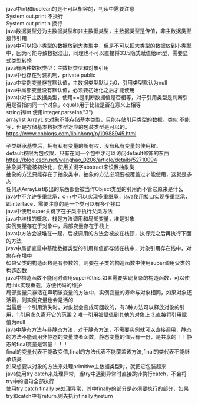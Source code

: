 java中int和boolean的是不可以相容的，判读中需要注意        
System.out.print  不换行       
System.out.println  换行       
java数据类型分为主数据类型和非主数据类型，主数据类型是传值，非主数据类型是传引用     
java中可以把小类型的数据放到大类型中，但是不可以把大类型的数据放到小类型中，因为可能导致数据溢出，同理也不可以直接将33.5隐式赋值给int型，需要显式类型转换    
java有两种数据类型：主数据类型和对象引用   
java中也存在封装机制，private public    
java中实例变量存在默认值，主数据类型默认为0，引用类型默认为null    
java中局部变量没有默认值，必须要初始化之后才能使用   
java中对于主数据类型，使用==是判断数据值是否相等，对于引用类型是判断引用是否指向同一个对象，equals用于比较是否在意义上相等      
string转int 使用integer.parseInt("3")    
arraylist  ArrayList对象不能存储基本类型，只能存储引用类型的数据。类似 <int> 不能写，但是存储基本数据类型对应的包装类型是可以的。    
https://www.cnblogs.com/libinhong/p/10988945.html      

子类继承基类后，拥有私有变量的所有权，没有私有变量的使用权。         
default权限为包权限，只有在同一个包中才可以访问default修饰的东西         
https://blog.csdn.net/wanghao_0206/article/details/52710094       
抽象类不能被初始化，使用关键字abstract来设置抽象类     
抽象的方法只能存在于抽象类中，抽象的方法必须要被覆盖过才能使用，这就是多态       
任何从ArrayList<Object>取出的东西都会被当作Object类型的引用而不管它原来是什么   
java中不允许多重继承，c++中可以实现多重继承，java使用接口实现多重继承，即interface，需要注意的是一个类可以有多个接口  
java中使用super关键字在子类中执行父类方法   
java中堆栈的概念，栈是方法调用和局部变量，堆是对象    
实例变量存在于对象中，局部变量存在于栈上   
java中方法会被堆在一起，后被调用的方法会被放在栈顶，执行完之后再执行下面的方法    
jvav中局部变量中基础数据类型的引用和值都存储在栈中，对象引用存在栈中，对象存在堆中    
如果父类的构造函数是有参数的，则要在子类的构造函数中使用super调用父类的构造函数    
java中构造函数不能同时调用super和this,如果需要实现复杂的构造函数，可以使用this实现重载，方便代码的维护    
局部变量只存活在声明该变量的方法中，实例变量的寿命与对象相同，如果对象还活着，则实例变量也会是活的  
当最后一个引用消失时，对象就会变成可回收的，有3种方法可以释放对象的引用，1.引用永久离开它的范围 2.唯一引用被赋值到其他的对象上 3.直接将引用赋值为null  
java中静态方法与非静态方法，对于静态方法，不需要实例就可以直接调用，静态的方法不能调用非静态的变量或者函数，静态变量的值只有一份，是共享的！！静态的final变量是常量！！！    
final的变量代表不能改变值,final的方法代表不能覆盖该方法,final的类代表不能继承该类       
如果想要以对象的方法来处理primitive主数据类型时，就把它包装起来   
java使用try catch来处理异常，当try中遇到异常时直接跳转执行catch，不会将try中的语句全部执行   
使用try catch finally 来处理异常，其中finally的部分是必须要执行的部分，如果try和catch中有return,则先执行finally再return  
